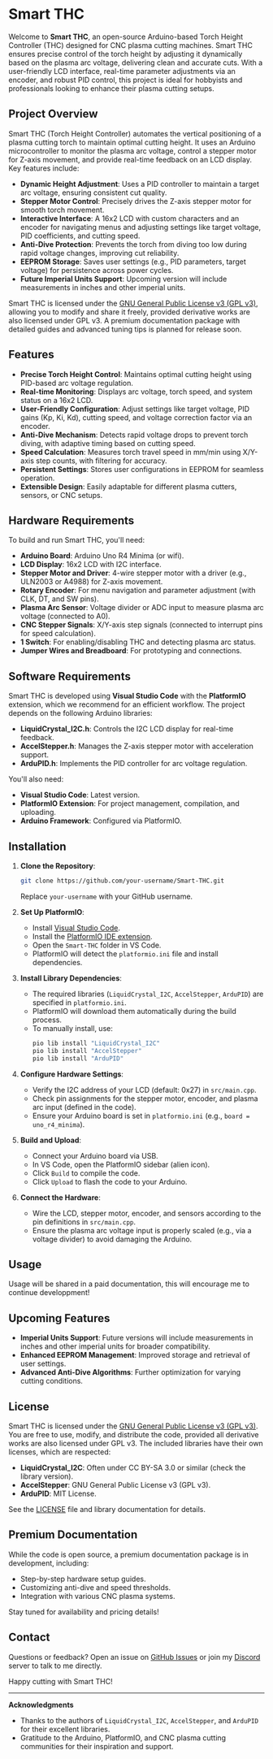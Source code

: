 # Smart THC

Welcome to **Smart THC**, an open-source Arduino-based Torch Height Controller (THC) designed for CNC plasma cutting machines. Smart THC ensures precise control of the torch height by adjusting it dynamically based on the plasma arc voltage, delivering clean and accurate cuts. With a user-friendly LCD interface, real-time parameter adjustments via an encoder, and robust PID control, this project is ideal for hobbyists and professionals looking to enhance their plasma cutting setups.

## Project Overview

Smart THC (Torch Height Controller) automates the vertical positioning of a plasma cutting torch to maintain optimal cutting height. It uses an Arduino microcontroller to monitor the plasma arc voltage, control a stepper motor for Z-axis movement, and provide real-time feedback on an LCD display. Key features include:

- **Dynamic Height Adjustment**: Uses a PID controller to maintain a target arc voltage, ensuring consistent cut quality.
- **Stepper Motor Control**: Precisely drives the Z-axis stepper motor for smooth torch movement.
- **Interactive Interface**: A 16x2 LCD with custom characters and an encoder for navigating menus and adjusting settings like target voltage, PID coefficients, and cutting speed.
- **Anti-Dive Protection**: Prevents the torch from diving too low during rapid voltage changes, improving cut reliability.
- **EEPROM Storage**: Saves user settings (e.g., PID parameters, target voltage) for persistence across power cycles.
- **Future Imperial Units Support**: Upcoming version will include measurements in inches and other imperial units.

Smart THC is licensed under the [GNU General Public License v3 (GPL v3)](#license), allowing you to modify and share it freely, provided derivative works are also licensed under GPL v3. A premium documentation package with detailed guides and advanced tuning tips is planned for release soon.

## Features

- **Precise Torch Height Control**: Maintains optimal cutting height using PID-based arc voltage regulation.
- **Real-time Monitoring**: Displays arc voltage, torch speed, and system status on a 16x2 LCD.
- **User-Friendly Configuration**: Adjust settings like target voltage, PID gains (Kp, Ki, Kd), cutting speed, and voltage correction factor via an encoder.
- **Anti-Dive Mechanism**: Detects rapid voltage drops to prevent torch diving, with adaptive timing based on cutting speed.
- **Speed Calculation**: Measures torch travel speed in mm/min using X/Y-axis step counts, with filtering for accuracy.
- **Persistent Settings**: Stores user configurations in EEPROM for seamless operation.
- **Extensible Design**: Easily adaptable for different plasma cutters, sensors, or CNC setups.

## Hardware Requirements

To build and run Smart THC, you'll need:

- **Arduino Board**: Arduino Uno R4 Minima (or wifi).
- **LCD Display**: 16x2 LCD with I2C interface.
- **Stepper Motor and Driver**: 4-wire stepper motor with a driver (e.g., ULN2003 or A4988) for Z-axis movement.
- **Rotary Encoder**: For menu navigation and parameter adjustment (with CLK, DT, and SW pins).
- **Plasma Arc Sensor**: Voltage divider or ADC input to measure plasma arc voltage (connected to A0).
- **CNC Stepper Signals**: X/Y-axis step signals (connected to interrupt pins for speed calculation).
- **1 Switch**: For enabling/disabling THC and detecting plasma arc status.
- **Jumper Wires and Breadboard**: For prototyping and connections.

## Software Requirements

Smart THC is developed using **Visual Studio Code** with the **PlatformIO** extension, which we recommend for an efficient workflow. The project depends on the following Arduino libraries:

- **LiquidCrystal_I2C.h**: Controls the I2C LCD display for real-time feedback.
- **AccelStepper.h**: Manages the Z-axis stepper motor with acceleration support.
- **ArduPID.h**: Implements the PID controller for arc voltage regulation.

You'll also need:
- **Visual Studio Code**: Latest version.
- **PlatformIO Extension**: For project management, compilation, and uploading.
- **Arduino Framework**: Configured via PlatformIO.

## Installation

1. **Clone the Repository**:
   ```bash
   git clone https://github.com/your-username/Smart-THC.git
   ```
   Replace `your-username` with your GitHub username.

2. **Set Up PlatformIO**:
   - Install [Visual Studio Code](https://code.visualstudio.com/).
   - Install the [PlatformIO IDE extension](https://platformio.org/install/ide?install=vscode).
   - Open the `Smart-THC` folder in VS Code.
   - PlatformIO will detect the `platformio.ini` file and install dependencies.

3. **Install Library Dependencies**:
   - The required libraries (`LiquidCrystal_I2C`, `AccelStepper`, `ArduPID`) are specified in `platformio.ini`.
   - PlatformIO will download them automatically during the build process.
   - To manually install, use:
     ```bash
     pio lib install "LiquidCrystal_I2C"
     pio lib install "AccelStepper"
     pio lib install "ArduPID"
     ```

4. **Configure Hardware Settings**:
   - Verify the I2C address of your LCD (default: 0x27) in `src/main.cpp`.
   - Check pin assignments for the stepper motor, encoder, and plasma arc input (defined in the code).
   - Ensure your Arduino board is set in `platformio.ini` (e.g., `board = uno_r4_minima`).

5. **Build and Upload**:
   - Connect your Arduino board via USB.
   - In VS Code, open the PlatformIO sidebar (alien icon).
   - Click `Build` to compile the code.
   - Click `Upload` to flash the code to your Arduino.

6. **Connect the Hardware**:
   - Wire the LCD, stepper motor, encoder, and sensors according to the pin definitions in `src/main.cpp`.
   - Ensure the plasma arc voltage input is properly scaled (e.g., via a voltage divider) to avoid damaging the Arduino.

## Usage

Usage will be shared in a paid documentation, this will encourage me to continue developpment!

## Upcoming Features

- **Imperial Units Support**: Future versions will include measurements in inches and other imperial units for broader compatibility.
- **Enhanced EEPROM Management**: Improved storage and retrieval of user settings.
- **Advanced Anti-Dive Algorithms**: Further optimization for varying cutting conditions.

## License

Smart THC is licensed under the [GNU General Public License v3 (GPL v3)](LICENSE). You are free to use, modify, and distribute the code, provided all derivative works are also licensed under GPL v3. The included libraries have their own licenses, which are respected:

- **LiquidCrystal_I2C**: Often under CC BY-SA 3.0 or similar (check the library version).
- **AccelStepper**: GNU General Public License v3 (GPL v3).
- **ArduPID**: MIT License.

See the [LICENSE](LICENSE) file and library documentation for details.

## Premium Documentation

While the code is open source, a premium documentation package is in development, including:
- Step-by-step hardware setup guides.
- Customizing anti-dive and speed thresholds.
- Integration with various CNC plasma systems.

Stay tuned for availability and pricing details!

## Contact

Questions or feedback? Open an issue on [GitHub Issues](https://github.com/your-username/Smart-THC/issues) or join my [Discord](https://discord.gg/Z9JJdjPDb4) server to talk to me directly.

Happy cutting with Smart THC!

---

**Acknowledgments**  
- Thanks to the authors of `LiquidCrystal_I2C`, `AccelStepper`, and `ArduPID` for their excellent libraries.
- Gratitude to the Arduino, PlatformIO, and CNC plasma cutting communities for their inspiration and support.
